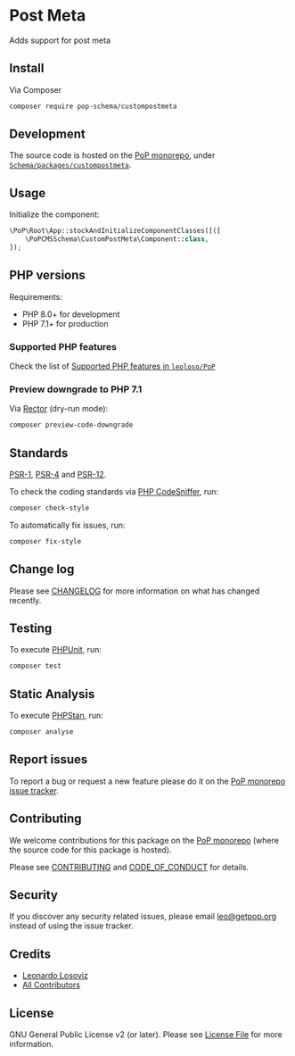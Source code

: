 # Post Meta

<!--
[![Build Status][ico-travis]][link-travis]
[![Quality Score][ico-code-quality]][link-code-quality]
[![Software License][ico-license]](LICENSE.md)
[![Latest Version on Packagist][ico-version]][link-packagist]
[![Coverage Status][ico-scrutinizer]][link-scrutinizer]
[![Total Downloads][ico-downloads]][link-downloads]
-->

Adds support for post meta

## Install

Via Composer

``` bash
composer require pop-schema/custompostmeta
```

## Development

The source code is hosted on the [PoP monorepo](https://github.com/leoloso/PoP), under [`Schema/packages/custompostmeta`](https://github.com/leoloso/PoP/tree/master/layers/Schema/packages/custompostmeta).

## Usage

Initialize the component:

``` php
\PoP\Root\App::stockAndInitializeComponentClasses([([
    \PoPCMSSchema\CustomPostMeta\Component::class,
]);
```

## PHP versions

Requirements:

- PHP 8.0+ for development
- PHP 7.1+ for production

### Supported PHP features

Check the list of [Supported PHP features in `leoloso/PoP`](https://github.com/leoloso/PoP/blob/master/docs/supported-php-features.md)

### Preview downgrade to PHP 7.1

Via [Rector](https://github.com/rectorphp/rector) (dry-run mode):

```bash
composer preview-code-downgrade
```

## Standards

[PSR-1](https://www.php-fig.org/psr/psr-1), [PSR-4](https://www.php-fig.org/psr/psr-4) and [PSR-12](https://www.php-fig.org/psr/psr-12).

To check the coding standards via [PHP CodeSniffer](https://github.com/squizlabs/PHP_CodeSniffer), run:

``` bash
composer check-style
```

To automatically fix issues, run:

``` bash
composer fix-style
```

## Change log

Please see [CHANGELOG](CHANGELOG.md) for more information on what has changed recently.

## Testing

To execute [PHPUnit](https://phpunit.de/), run:

``` bash
composer test
```

## Static Analysis

To execute [PHPStan](https://github.com/phpstan/phpstan), run:

``` bash
composer analyse
```

## Report issues

To report a bug or request a new feature please do it on the [PoP monorepo issue tracker](https://github.com/leoloso/PoP/issues).

## Contributing

We welcome contributions for this package on the [PoP monorepo](https://github.com/leoloso/PoP) (where the source code for this package is hosted).

Please see [CONTRIBUTING](CONTRIBUTING.md) and [CODE_OF_CONDUCT](CODE_OF_CONDUCT.md) for details.

## Security

If you discover any security related issues, please email leo@getpop.org instead of using the issue tracker.

## Credits

- [Leonardo Losoviz][link-author]
- [All Contributors][link-contributors]

## License

GNU General Public License v2 (or later). Please see [License File](LICENSE.md) for more information.

[ico-version]: https://img.shields.io/packagist/v/pop-schema/custompostmeta.svg?style=flat-square
[ico-license]: https://img.shields.io/badge/license-GPLv2-brightgreen.svg?style=flat-square
[ico-travis]: https://img.shields.io/travis/pop-schema/custompostmeta/master.svg?style=flat-square
[ico-scrutinizer]: https://img.shields.io/scrutinizer/coverage/g/pop-schema/custompostmeta.svg?style=flat-square
[ico-code-quality]: https://img.shields.io/scrutinizer/g/pop-schema/custompostmeta.svg?style=flat-square
[ico-downloads]: https://img.shields.io/packagist/dt/pop-schema/custompostmeta.svg?style=flat-square

[link-packagist]: https://packagist.org/packages/pop-schema/custompostmeta
[link-travis]: https://travis-ci.org/pop-schema/custompostmeta
[link-scrutinizer]: https://scrutinizer-ci.com/g/pop-schema/custompostmeta/code-structure
[link-code-quality]: https://scrutinizer-ci.com/g/pop-schema/custompostmeta
[link-downloads]: https://packagist.org/packages/pop-schema/custompostmeta
[link-author]: https://github.com/leoloso
[link-contributors]: ../../../../../../contributors

